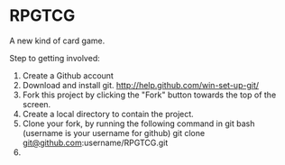 RPGTCG
======

A new kind of card game.


Step to getting involved:

1) Create a Github account
2) Download and install git. http://help.github.com/win-set-up-git/
3) Fork this project by clicking the "Fork" button towards the top of the screen.
4) Create a local directory to contain the project.
5) Clone your fork, by running the following command in git bash (username is your username for github)
       git clone git@github.com:username/RPGTCG.git
6) 
